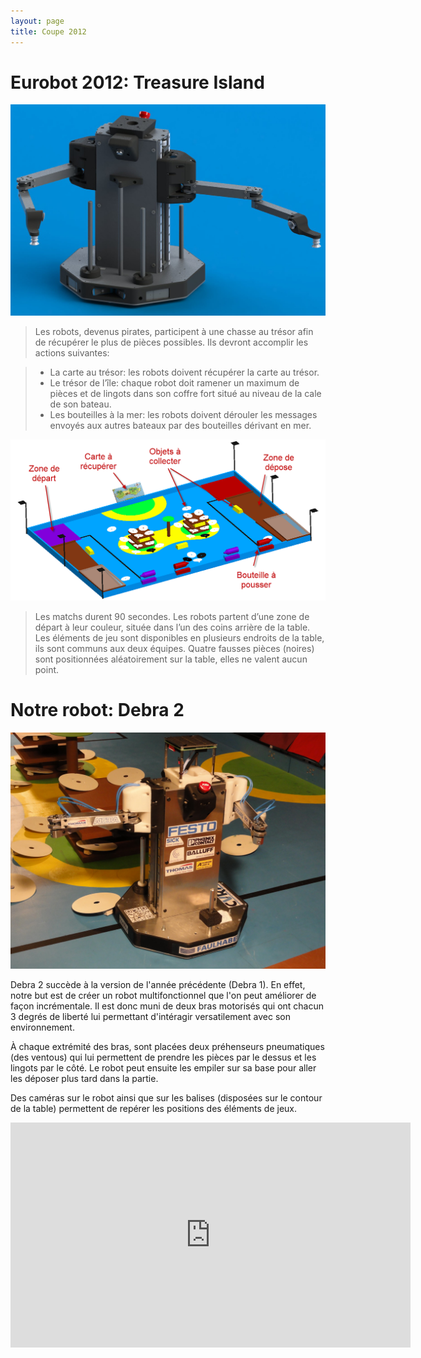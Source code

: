 ```yaml
---
layout: page
title: Coupe 2012
---
```

# Eurobot 2012: Treasure Island

![Debra in CAD](/images/2012/debra.jpg)

> Les robots, devenus pirates, participent à une chasse au trésor afin de récupérer le plus de pièces possibles.
> Ils devront accomplir les actions suivantes:

> * La carte au trésor: les robots doivent récupérer la carte au trésor.
> * Le trésor de l’île: chaque robot doit ramener un maximum de pièces et de lingots dans son coffre fort situé au niveau de la cale de son bateau.
> * Les bouteilles à la mer: les robots doivent dérouler les messages envoyés aux autres bateaux par des bouteilles dérivant en mer.

![2012 Table](/images/2012/table_2012.png)

> Les matchs durent 90 secondes.
> Les robots partent d’une zone de départ à leur couleur, située dans l’un des coins arrière de la table.
> Les éléments de jeu sont disponibles en plusieurs endroits de la table, ils sont communs aux deux équipes.
> Quatre fausses pièces (noires) sont positionnées aléatoirement sur la table, elles ne valent aucun point.


# Notre robot: Debra 2

![Debra on the table](/images/2012/debra2.jpg)

Debra 2 succède à la version de l'année précédente (Debra 1).
En effet, notre but est de créer un robot multifonctionnel que l'on peut améliorer de façon incrémentale.
Il est donc muni de deux bras motorisés qui ont chacun 3 degrés de liberté lui permettant d'intéragir versatilement avec son environnement.

À chaque extrémité des bras, sont placées deux préhenseurs pneumatiques (des ventous) qui lui permettent de prendre les pièces par le dessus et les lingots par le côté.
Le robot peut ensuite les empiler sur sa base pour aller les déposer plus tard dans la partie.

Des caméras sur le robot ainsi que sur les balises (disposées sur le contour de la table) permettent de repérer les positions des éléments de jeux.

<div class="ytvideo">
<iframe width="640" height="360" src="https://www.youtube.com/embed/PhVcI_p32UQ" frameborder="0" allowfullscreen></iframe>
</div>

